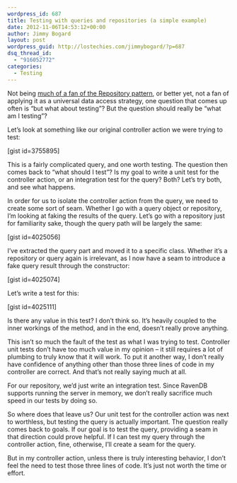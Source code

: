 ```yaml
---
wordpress_id: 687
title: Testing with queries and repositories (a simple example)
date: 2012-11-06T14:53:12+00:00
author: Jimmy Bogard
layout: post
wordpress_guid: http://lostechies.com/jimmybogard/?p=687
dsq_thread_id:
  - "916052772"
categories:
  - Testing
---
```

Not being [much of a fan of the Repository pattern](http://lostechies.com/jimmybogard/2012/10/08/favor-query-objects-over-repositories/), or better yet, not a fan of applying it as a universal data access strategy, one question that comes up often is “but what about testing”? But the question should really be “what am I testing”?

Let’s look at something like our original controller action we were trying to test:

[gist id=3755895]

This is a fairly complicated query, and one worth testing. The question then comes back to “what should I test”? Is my goal to write a unit test for the controller action, or an integration test for the query? Both? Let’s try both, and see what happens.

In order for us to isolate the controller action from the query, we need to create some sort of seam. Whether I go with a query object or repository, I’m looking at faking the results of the query. Let’s go with a repository just for familiarity sake, though the query path will be largely the same:

[gist id=4025056]

I’ve extracted the query part and moved it to a specific class. Whether it’s a repository or query again is irrelevant, as I now have a seam to introduce a fake query result through the constructor:

[gist id=4025074]

Let’s write a test for this:

[gist id=4025111]

Is there any value in this test? I don’t think so. It’s heavily coupled to the inner workings of the method, and in the end, doesn’t really prove anything.

This isn’t so much the fault of the test as what I was trying to test. Controller unit tests don’t have too much value in my opinion – it still requires a lot of plumbing to truly know that it will work. To put it another way, I don’t really have confidence of anything other than those three lines of code in my controller are correct. And that’s not really saying much at all.

For our repository, we’d just write an integration test. Since RavenDB supports running the server in memory, we don’t really sacrifice much speed in our tests by doing so.

So where does that leave us? Our unit test for the controller action was next to worthless, but testing the query is actually important. The question really comes back to goals. If our goal is to test the query, providing a seam in that direction could prove helpful. If I can test my query through the controller action, fine, otherwise, I’ll create a seam for the query.

But in my controller action, unless there is truly interesting behavior, I don’t feel the need to test those three lines of code. It’s just not worth the time or effort.